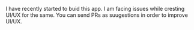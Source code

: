 I have recently started to buid this app. I am facing issues while cresting UI/UX for the same. 
You can send PRs as suugestions in order to improve UI/UX. 
